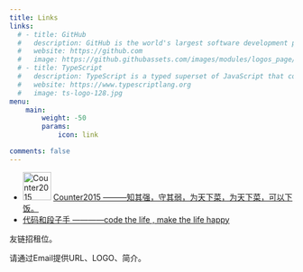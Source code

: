 ```yaml
---
title: Links
links:
  # - title: GitHub
  #   description: GitHub is the world's largest software development platform.
  #   website: https://github.com
  #   image: https://github.githubassets.com/images/modules/logos_page/GitHub-Mark.png
  # - title: TypeScript
  #   description: TypeScript is a typed superset of JavaScript that compiles to plain JavaScript.
  #   website: https://www.typescriptlang.org
  #   image: ts-logo-128.jpg
menu:
    main: 
        weight: -50
        params:
            icon: link

comments: false
---
```


- <img src="https://avatars0.githubusercontent.com/u/13608862" width="50" alt="Counter2015"/> [Counter2015 ———知其强，守其弱，为天下菜，为天下菜，可以下饭。](https://counter2015.com/)
- [代码和段子手 ————code the life , make the life happy](http://codefun007.xyz/)

友链招租位。

请通过Email提供URL、LOGO、简介。
